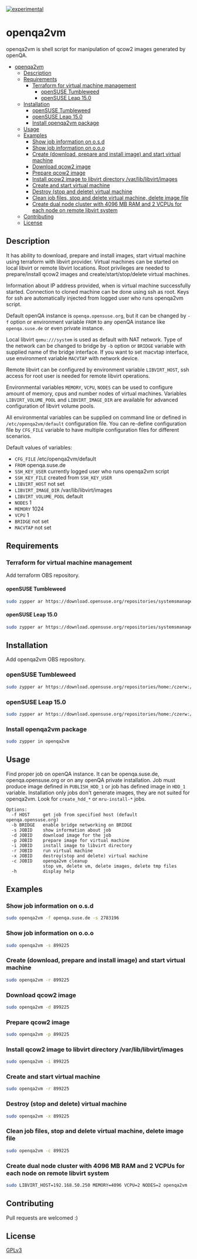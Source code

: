 [![experimental](http://badges.github.io/stability-badges/dist/experimental.svg)](http://github.com/badges/stability-badges)
# openqa2vm

openqa2vm is shell script for manipulation of qcow2 images generated by openQA.

<!--ts-->
   * [openqa2vm](#openqa2vm)
      * [Description](#description)
      * [Requirements](#requirements)
         * [Terraform for virtual machine management](#terraform-for-virtual-machine-management)
            * [openSUSE Tumbleweed](#opensuse-tumbleweed)
            * [openSUSE Leap 15.0](#opensuse-leap-150)
      * [Installation](#installation)
         * [openSUSE Tumbleweed](#opensuse-tumbleweed-1)
         * [openSUSE Leap 15.0](#opensuse-leap-150-1)
         * [Install openqa2vm package](#install-openqa2vm-package)
      * [Usage](#usage)
      * [Examples](#examples)
         * [Show job information on o.s.d](#show-job-information-on-osd)
         * [Show job information on o.o.o](#show-job-information-on-ooo)
         * [Create (download, prepare and install image) and start virtual machine](#create-download-prepare-and-install-image-and-start-virtual-machine)
         * [Download qcow2 image](#download-qcow2-image)
         * [Prepare qcow2 image](#prepare-qcow2-image)
         * [Install qcow2 image to libvirt directory /var/lib/libvirt/images](#install-qcow2-image-to-libvirt-directory-varliblibvirtimages)
         * [Create and start virtual machine](#create-and-start-virtual-machine)
         * [Destroy (stop and delete) virtual machine](#destroy-stop-and-delete-virtual-machine)
         * [Clean job files, stop and delete virtual machine, delete image file](#clean-job-files-stop-and-delete-virtual-machine-delete-image-file)
         * [Create dual node cluster with 4096 MB RAM and 2 VCPUs for each node on remote libvirt system](#create-dual-node-cluster-with-4096-mb-ram-and-2-vcpus-for-each-node-on-remote-libvirt-system)
      * [Contributing](#contributing)
      * [License](#license)

<!-- Added by: petr, at: Fri Apr 12 11:07:02 CEST 2019 -->

<!--te-->

## Description 
It has ability to download, prepare and install images, start virtual machine using terraform with libvirt provider.
Virtual machines can be started on local libvirt or remote libvirt locations. Root privileges are needed to prepare/install qcow2 images and create/start/stop/delete
virtual machines. 

Information about IP address provided, when is virtual machine successfully started. Connection to cloned machine can be done using ssh as root. Keys for ssh are automatically injected from
logged user who runs openqa2vm script.

Default openQA instance is `openqa.opensuse.org`, but it can be changed by `-f` option or environment variable `FROM` to any openQA instance like `openqa.suse.de` or even private instance.
 
Local libvirt `qemu:///system` is used as default with NAT network. Type of the network can be changed to bridge by `-b` option or `BRIDGE` variable with supplied name of the
bridge interface. If you want to set macvtap interface, use environment variable `MACVTAP` with network device.

Remote libvirt can be configured by environment variable `LIBVIRT_HOST`, ssh access for root user is needed for remote libvirt operations.

Environmental variables `MEMORY`, `VCPU`, `NODES` can be used to configure amount of memory, cpus and number nodes of virtual machines.
Variables `LIBVIRT_VOLUME_POOL` and `LIBVIRT_IMAGE_DIR` are available for advanced configuration of libvirt volume pools.

All environmental variables can be supplied on command line or defined in `/etc/openqa2vm/default` configuration file.
You can re-define configuration file by `CFG_FILE` variable to have multiple configuration files for different scenarios.

Default values of variables:
* `CFG_FILE` /etc/openqa2vm/default
* `FROM` openqa.suse.de
* `SSH_KEY_USER` currently logged user who runs openqa2vm script
* `SSH_KEY_FILE` created from `SSH_KEY_USER`
* `LIBVIRT_HOST` not set
* `LIBVIRT_IMAGE_DIR` /var/lib/libvirt/images
* `LIBVIRT_VOLUME_POOL` default
* `NODES` 1 
* `MEMORY` 1024
* `VCPU` 1
* `BRIDGE` not set 
* `MACVTAP` not set

## Requirements


### Terraform for virtual machine management

Add terraform OBS repository. 

#### openSUSE Tumbleweed
```bash
sudo zypper ar https://download.opensuse.org/repositories/systemsmanagement:/terraform/openSUSE_Tumbleweed/systemsmanagement:terraform.repo
```

#### openSUSE Leap 15.0
```bash
sudo zypper ar https://download.opensuse.org/repositories/systemsmanagement:/terraform/openSUSE_Leap_15.0/systemsmanagement:terraform.repo
```

## Installation

Add openqa2vm OBS repository.

### openSUSE Tumbleweed
```bash
sudo zypper ar https://download.opensuse.org/repositories/home:/czerw:/openqa2vm/openSUSE_Tumbleweed/home:czerw:openqa2vm.repo 
```

### openSUSE Leap 15.0
```bash
sudo zypper ar https://download.opensuse.org/repositories/home:/czerw:/openqa2vm/openSUSE_Leap_15.0/home:czerw:openqa2vm.repo 
```

### Install openqa2vm package
```bash
sudo zypper in openqa2vm 
```

## Usage

Find proper job on openQA instance. It can be openqa.suse.de, openqa.opensuse.org or on any openQA private installation.
Job must produce image defined in `PUBLISH_HDD_1` or job has defined image in `HDD_1` variable. Installation only jobs don't 
generate images, they are not suited for openqa2vm.  Look for `create_hdd_*` or `mru-install-*` jobs.

```
Options:
  -f HOST     get job from specified host (default openqa.opensuse.org) 
  -b BRIDGE   enable bridge networking on BRIDGE
  -s JOBID    show information about job
  -d JOBID    download image for the job
  -p JOBID    prepare image for virtual machine
  -i JOBID    install image to libvirt directory
  -r JOBID    run virtual machine
  -x JOBID    destroy(stop and delete) virtual machine
  -c JOBID    openqa2vm cleanup 
              stop vm, delete vm, delete images, delete tmp files
  -h          display help
```
## Examples

### Show job information on o.s.d
```bash
sudo openqa2vm -f openqa.suse.de -s 2783196
```

### Show job information on o.o.o
```bash
sudo openqa2vm -s 899225
```

### Create (download, prepare and install image) and start virtual machine
```bash
sudo openqa2vm -r 899225
```

### Download qcow2 image
```bash
sudo openqa2vm -d 899225
```

### Prepare qcow2 image
```bash
sudo openqa2vm -p 899225
```

### Install qcow2 image to libvirt directory /var/lib/libvirt/images
```bash
sudo openqa2vm -i 899225
```

### Create and start virtual machine
```bash
sudo openqa2vm -r 899225
```

### Destroy (stop and delete) virtual machine
```bash
sudo openqa2vm -x 899225
```

### Clean job files, stop and delete virtual machine, delete image file 
```bash
sudo openqa2vm -c 899225
```

### Create dual node cluster with 4096 MB RAM and 2 VCPUs for each node on remote libvirt system
```bash
sudo LIBVIRT_HOST=192.168.50.250 MEMORY=4096 VCPU=2 NODES=2 openqa2vm -b br0 -x 899225
```

## Contributing
Pull requests are welcomed :) 

## License
[GPLv3](https://choosealicense.com/licenses/gpl-3.0/)
